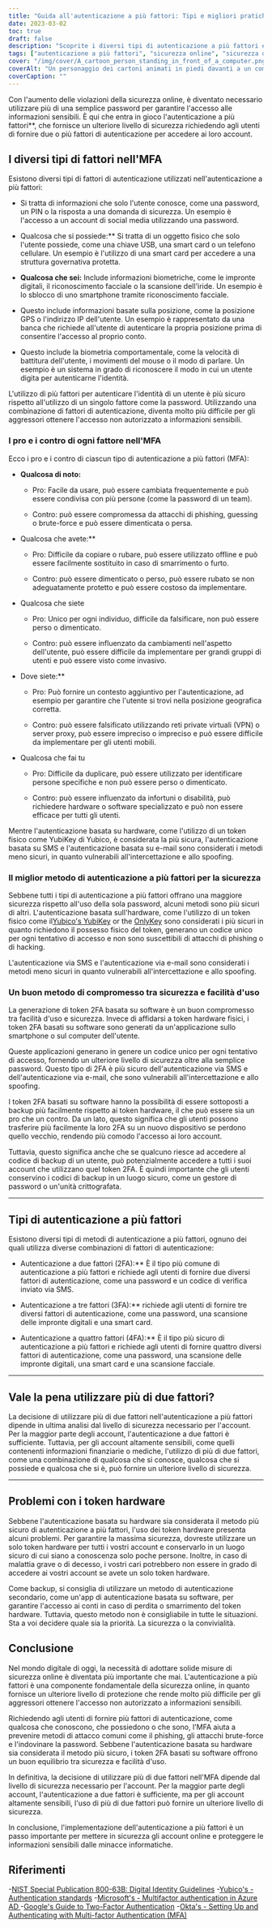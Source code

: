 ```yaml
---
title: "Guida all'autenticazione a più fattori: Tipi e migliori pratiche"
date: 2023-03-02
toc: true
draft: false
description: "Scoprite i diversi tipi di autenticazione a più fattori e come scegliere quello migliore per le vostre esigenze di sicurezza nella nostra guida definitiva."
tags: ["autenticazione a più fattori", "sicurezza online", "sicurezza della password", "fattori di autenticazione", "autenticazione a due fattori", "gettoni hardware", "autenticazione del software", "sicurezza informatica", "attacchi di phishing", "prevenzione dell'hacking", "protezione dei dati", "verifica dell'identità", "sicurezza delle password", "gettoni di sicurezza", "controllo degli accessi", "furto d'identità", "minacce informatiche", "sicurezza digitale", "applicazioni di autenticazione", "difesa informatica"]
cover: "/img/cover/A_cartoon_person_standing_in_front_of_a_computer.png"
coverAlt: "Un personaggio dei cartoni animati in piedi davanti a un computer, con il simbolo di un lucchetto sopra la testa e diversi tipi di fattori di autenticazione, come una chiave, un telefono, un'impronta digitale e così via, che fluttuano intorno a lui."
coverCaption: ""
---
```


Con l'aumento delle violazioni della sicurezza online, è diventato necessario utilizzare più di una semplice password per garantire l'accesso alle informazioni sensibili. È qui che entra in gioco l'autenticazione a più fattori**, che fornisce un ulteriore livello di sicurezza richiedendo agli utenti di fornire due o più fattori di autenticazione per accedere ai loro account.

## I diversi tipi di fattori nell'MFA

Esistono diversi tipi di fattori di autenticazione utilizzati nell'autenticazione a più fattori:

- Si tratta di informazioni che solo l'utente conosce, come una password, un PIN o la risposta a una domanda di sicurezza. Un esempio è l'accesso a un account di social media utilizzando una password.

- Qualcosa che si possiede:** Si tratta di un oggetto fisico che solo l'utente possiede, come una chiave USB, una smart card o un telefono cellulare. Un esempio è l'utilizzo di una smart card per accedere a una struttura governativa protetta.

- **Qualcosa che sei:** Include informazioni biometriche, come le impronte digitali, il riconoscimento facciale o la scansione dell'iride. Un esempio è lo sblocco di uno smartphone tramite riconoscimento facciale.

- Questo include informazioni basate sulla posizione, come la posizione GPS o l'indirizzo IP dell'utente. Un esempio è rappresentato da una banca che richiede all'utente di autenticare la propria posizione prima di consentire l'accesso al proprio conto.

- Questo include la biometria comportamentale, come la velocità di battitura dell'utente, i movimenti del mouse o il modo di parlare. Un esempio è un sistema in grado di riconoscere il modo in cui un utente digita per autenticarne l'identità.

L'utilizzo di più fattori per autenticare l'identità di un utente è più sicuro rispetto all'utilizzo di un singolo fattore come la password. Utilizzando una combinazione di fattori di autenticazione, diventa molto più difficile per gli aggressori ottenere l'accesso non autorizzato a informazioni sensibili.

### I pro e i contro di ogni fattore nell'MFA

Ecco i pro e i contro di ciascun tipo di autenticazione a più fattori (MFA):

- **Qualcosa di noto:**

  - Pro: Facile da usare, può essere cambiata frequentemente e può essere condivisa con più persone (come la password di un team).
  
  - Contro: può essere compromessa da attacchi di phishing, guessing o brute-force e può essere dimenticata o persa.

- Qualcosa che avete:**

  - Pro: Difficile da copiare o rubare, può essere utilizzato offline e può essere facilmente sostituito in caso di smarrimento o furto.
  
  - Contro: può essere dimenticato o perso, può essere rubato se non adeguatamente protetto e può essere costoso da implementare.

- Qualcosa che siete

  - Pro: Unico per ogni individuo, difficile da falsificare, non può essere perso o dimenticato.
  
  - Contro: può essere influenzato da cambiamenti nell'aspetto dell'utente, può essere difficile da implementare per grandi gruppi di utenti e può essere visto come invasivo.

- Dove siete:**

  - Pro: Può fornire un contesto aggiuntivo per l'autenticazione, ad esempio per garantire che l'utente si trovi nella posizione geografica corretta.
  
  - Contro: può essere falsificato utilizzando reti private virtuali (VPN) o server proxy, può essere impreciso o impreciso e può essere difficile da implementare per gli utenti mobili.

- Qualcosa che fai tu

  - Pro: Difficile da duplicare, può essere utilizzato per identificare persone specifiche e non può essere perso o dimenticato.
  
  - Contro: può essere influenzato da infortuni o disabilità, può richiedere hardware o software specializzato e può non essere efficace per tutti gli utenti.
  
Mentre l'autenticazione basata su hardware, come l'utilizzo di un token fisico come YubiKey di Yubico, è considerata la più sicura, l'autenticazione basata su SMS e l'autenticazione basata su e-mail sono considerati i metodi meno sicuri, in quanto vulnerabili all'intercettazione e allo spoofing.

### Il miglior metodo di autenticazione a più fattori per la sicurezza

Sebbene tutti i tipi di autenticazione a più fattori offrano una maggiore sicurezza rispetto all'uso della sola password, alcuni metodi sono più sicuri di altri. L'autenticazione basata sull'hardware, come l'utilizzo di un token fisico come il[Yubico's YubiKey](https://amzn.to/3kPk1wy) or the [OnlyKey](https://amzn.to/3Zi5SXM) sono considerati i più sicuri in quanto richiedono il possesso fisico del token, generano un codice unico per ogni tentativo di accesso e non sono suscettibili di attacchi di phishing o di hacking.

L'autenticazione via SMS e l'autenticazione via e-mail sono considerati i metodi meno sicuri in quanto vulnerabili all'intercettazione e allo spoofing.

### Un buon metodo di compromesso tra sicurezza e facilità d'uso

La generazione di token 2FA basata su software è un buon compromesso tra facilità d'uso e sicurezza. Invece di affidarsi a token hardware fisici, i token 2FA basati su software sono generati da un'applicazione sullo smartphone o sul computer dell'utente.

Queste applicazioni generano in genere un codice unico per ogni tentativo di accesso, fornendo un ulteriore livello di sicurezza oltre alla semplice password. Questo tipo di 2FA è più sicuro dell'autenticazione via SMS e dell'autenticazione via e-mail, che sono vulnerabili all'intercettazione e allo spoofing.

I token 2FA basati su software hanno la possibilità di essere sottoposti a backup più facilmente rispetto ai token hardware, il che può essere sia un pro che un contro. Da un lato, questo significa che gli utenti possono trasferire più facilmente la loro 2FA su un nuovo dispositivo se perdono quello vecchio, rendendo più comodo l'accesso ai loro account.

Tuttavia, questo significa anche che se qualcuno riesce ad accedere al codice di backup di un utente, può potenzialmente accedere a tutti i suoi account che utilizzano quel token 2FA. È quindi importante che gli utenti conservino i codici di backup in un luogo sicuro, come un gestore di password o un'unità crittografata.
______

## Tipi di autenticazione a più fattori

Esistono diversi tipi di metodi di autenticazione a più fattori, ognuno dei quali utilizza diverse combinazioni di fattori di autenticazione:

- Autenticazione a due fattori (2FA):** È il tipo più comune di autenticazione a più fattori e richiede agli utenti di fornire due diversi fattori di autenticazione, come una password e un codice di verifica inviato via SMS.

- Autenticazione a tre fattori (3FA):** richiede agli utenti di fornire tre diversi fattori di autenticazione, come una password, una scansione delle impronte digitali e una smart card.

- Autenticazione a quattro fattori (4FA):** È il tipo più sicuro di autenticazione a più fattori e richiede agli utenti di fornire quattro diversi fattori di autenticazione, come una password, una scansione delle impronte digitali, una smart card e una scansione facciale.

______

## Vale la pena utilizzare più di due fattori?

La decisione di utilizzare più di due fattori nell'autenticazione a più fattori dipende in ultima analisi dal livello di sicurezza necessario per l'account. Per la maggior parte degli account, l'autenticazione a due fattori è sufficiente. Tuttavia, per gli account altamente sensibili, come quelli contenenti informazioni finanziarie o mediche, l'utilizzo di più di due fattori, come una combinazione di qualcosa che si conosce, qualcosa che si possiede e qualcosa che si è, può fornire un ulteriore livello di sicurezza.

______

## Problemi con i token hardware

Sebbene l'autenticazione basata su hardware sia considerata il metodo più sicuro di autenticazione a più fattori, l'uso dei token hardware presenta alcuni problemi. Per garantire la massima sicurezza, dovreste utilizzare un solo token hardware per tutti i vostri account e conservarlo in un luogo sicuro di cui siano a conoscenza solo poche persone. Inoltre, in caso di malattia grave o di decesso, i vostri cari potrebbero non essere in grado di accedere ai vostri account se avete un solo token hardware.

Come backup, si consiglia di utilizzare un metodo di autenticazione secondario, come un'app di autenticazione basata su software, per garantire l'accesso ai conti in caso di perdita o smarrimento del token hardware. Tuttavia, questo metodo non è consigliabile in tutte le situazioni. Sta a voi decidere quale sia la priorità. La sicurezza o la convivialità.

## Conclusione

Nel mondo digitale di oggi, la necessità di adottare solide misure di sicurezza online è diventata più importante che mai. L'autenticazione a più fattori è una componente fondamentale della sicurezza online, in quanto fornisce un ulteriore livello di protezione che rende molto più difficile per gli aggressori ottenere l'accesso non autorizzato a informazioni sensibili.

Richiedendo agli utenti di fornire più fattori di autenticazione, come qualcosa che conoscono, che possiedono o che sono, l'MFA aiuta a prevenire metodi di attacco comuni come il phishing, gli attacchi brute-force e l'indovinare la password. Sebbene l'autenticazione basata su hardware sia considerata il metodo più sicuro, i token 2FA basati su software offrono un buon equilibrio tra sicurezza e facilità d'uso.

In definitiva, la decisione di utilizzare più di due fattori nell'MFA dipende dal livello di sicurezza necessario per l'account. Per la maggior parte degli account, l'autenticazione a due fattori è sufficiente, ma per gli account altamente sensibili, l'uso di più di due fattori può fornire un ulteriore livello di sicurezza.

In conclusione, l'implementazione dell'autenticazione a più fattori è un passo importante per mettere in sicurezza gli account online e proteggere le informazioni sensibili dalle minacce informatiche.

## Riferimenti

-[NIST Special Publication 800-63B: Digital Identity Guidelines](https://nvlpubs.nist.gov/nistpubs/SpecialPublications/NIST.SP.800-63b.pdf)
-[Yubico's - Authentication standards](https://www.yubico.com/authentication-standards/)
-[Microsoft's - Multifactor authentication in Azure AD ](https://www.microsoft.com/en-us/security/business/identity-access/azure-active-directory-mfa-multi-factor-authentication)
-[Google's Guide to Two-Factor Authentication](https://www.google.com/landing/2step/)
-[Okta's - Setting Up and Authenticating with Multi-factor Authentication (MFA)](https://support.okta.com/help/s/end-user-adoption-toolkit/setting-up-mfa-for-end-users?language=en_US)
